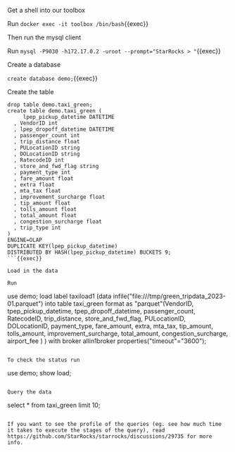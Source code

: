 
Get a shell into our toolbox

Run `docker exec -it toolbox /bin/bash`{{exec}}

Then run the mysql client

Run `mysql -P9030 -h172.17.0.2 -uroot --prompt="StarRocks > "`{{exec}}

Create a database

`create database demo;`{{exec}}

Create the table

```
drop table demo.taxi_green;
create table demo.taxi_green (
     lpep_pickup_datetime DATETIME     
  , VendorID int                          
  , lpep_dropoff_datetime DATETIME   
  , passenger_count int                   
  , trip_distance float                   
  , PULocationID string          
  , DOLocationID string             
  , RatecodeID int                        
  , store_and_fwd_flag string            
  , payment_type int                       
  , fare_amount float                      
  , extra float                           
  , mta_tax float                          
  , improvement_surcharge float                         
  , tip_amount float                      
  , tolls_amount float                   
  , total_amount float                     
  , congestion_surcharge float            
  , trip_type int         
)
ENGINE=OLAP
DUPLICATE KEY(lpep_pickup_datetime)
DISTRIBUTED BY HASH(lpep_pickup_datetime) BUCKETS 9;
```{{exec}}

Load in the data

Run

```
use demo;
load label taxiload1 (data infile("file:///tmp/green_tripdata_2023-01.parquet") into table taxi_green format as "parquet"(VendorID, tpep_pickup_datetime, tpep_dropoff_datetime, passenger_count, RatecodeID, trip_distance, store_and_fwd_flag, PULocationID, DOLocationID, payment_type, fare_amount, extra, mta_tax, tip_amount, tolls_amount, improvement_surcharge, total_amount, congestion_surcharge, airport_fee ) ) with broker allin1broker properties("timeout"="3600");
```{{exec}}

To check the status run

```
use demo;
show load;
```{{exec}}

Query the data

```
select * from taxi_green limit 10;
```{{exec}}

If you want to see the profile of the queries (eg. see how much time it takes to execute the stages of the query), read https://github.com/StarRocks/starrocks/discussions/29735 for more info. 
